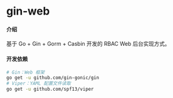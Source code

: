 # gin-web

#### 介绍
基于 Go + Gin + Gorm + Casbin 开发的 RBAC Web 后台实现方式。


#### 开发依赖

```bash
# Gin：Web 框架
go get -u github.com/gin-gonic/gin
# Viper：YAML 配置文件读取
go get -u github.com/spf13/viper
```

